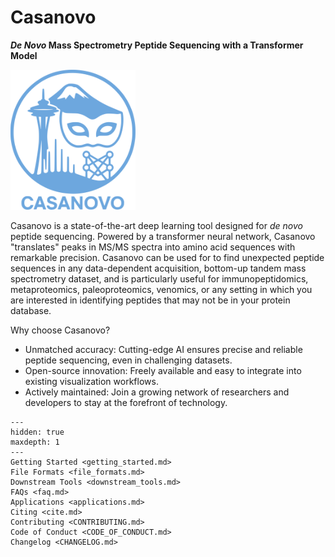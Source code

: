 # Casanovo

**_De Novo_ Mass Spectrometry Peptide Sequencing with a Transformer Model**

<img src="https://raw.githubusercontent.com/Noble-Lab/casanovo/main/casanovo.svg" alt="Casanovo logo" width="200">

Casanovo is a state-of-the-art deep learning tool designed for _de novo_ peptide sequencing.
Powered by a transformer neural network, Casanovo "translates" peaks in MS/MS spectra into amino acid sequences with remarkable precision.
Casanovo can be used for to find unexpected peptide sequences in any data-dependent acquisition, bottom-up tandem mass spectrometry dataset, and is particularly useful for immunopeptidomics, metaproteomics, paleoproteomics, venomics, or any setting in which you are interested in identifying peptides that may not be in your protein database.

Why choose Casanovo?

- Unmatched accuracy: Cutting-edge AI ensures precise and reliable peptide sequencing, even in challenging datasets.
- Open-source innovation: Freely available and easy to integrate into existing visualization workflows.
- Actively maintained: Join a growing network of researchers and developers to stay at the forefront of technology.

```{toctree}
---
hidden: true
maxdepth: 1
---
Getting Started <getting_started.md>
File Formats <file_formats.md>
Downstream Tools <downstream_tools.md>
FAQs <faq.md>
Applications <applications.md>
Citing <cite.md>
Contributing <CONTRIBUTING.md>
Code of Conduct <CODE_OF_CONDUCT.md>
Changelog <CHANGELOG.md>
```
